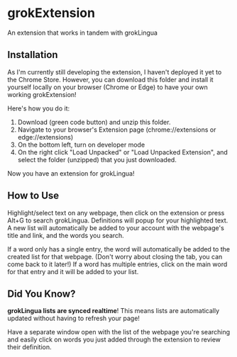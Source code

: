 # grokExtension
An extension that works in tandem with grokLingua

## Installation
As I'm currently still developing the extension, I haven't deployed it yet to the Chrome Store.
However, you can download this folder and install it yourself locally on your browser (Chrome or Edge) to have your own working grokExtension!

Here's how you do it:

1. Download (green code button) and unzip this folder.
2. Navigate to your browser's Extension page (chrome://extensions or edge://extensions)
3. On the bottom left, turn on developer mode
4. On the right click "Load Unpacked" or "Load Unpacked Extension", and select the folder (unzipped) that you just downloaded.

Now you have an extension for grokLingua!

## How to Use

Highlight/select text on any webpage, then click on the extension or press Alt+G to search grokLingua. Definitions will popup for your highlighted text.
A new list will automatically be added to your account with the webpage's title and link, and the words you search. 

If a word only has a single entry, the word will automatically be added to the created list for that webpage. (Don't worry about closing the tab, you can come back to it later!)
If a word has multiple entries, click on the main word for that entry and it will be added to your list.


## Did You Know?

<strong>grokLingua lists are synced realtime</strong>! This means lists are automatically updated without having to refresh your page! 

Have a separate window open with the list of the webpage you're searching and easily click on words you just added through the extension to review their definition.
